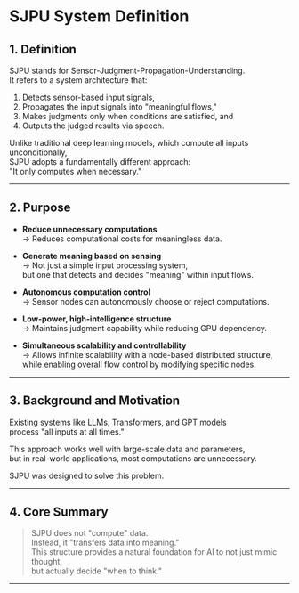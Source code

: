 # SJPU System Definition

## 1. Definition

SJPU stands for Sensor-Judgment-Propagation-Understanding.  
It refers to a system architecture that:  
1. Detects sensor-based input signals,  
2. Propagates the input signals into "meaningful flows,"  
3. Makes judgments only when conditions are satisfied, and  
4. Outputs the judged results via speech.  

Unlike traditional deep learning models, which compute all inputs unconditionally,  
SJPU adopts a fundamentally different approach:  
"It only computes when necessary."

---

## 2. Purpose

- **Reduce unnecessary computations**  
  → Reduces computational costs for meaningless data.  

- **Generate meaning based on sensing**  
  → Not just a simple input processing system,  
  but one that detects and decides "meaning" within input flows.  

- **Autonomous computation control**  
  → Sensor nodes can autonomously choose or reject computations.  

- **Low-power, high-intelligence structure**  
  → Maintains judgment capability while reducing GPU dependency.  

- **Simultaneous scalability and controllability**  
  → Allows infinite scalability with a node-based distributed structure,  
  while enabling overall flow control by modifying specific nodes.  

---

## 3. Background and Motivation

Existing systems like LLMs, Transformers, and GPT models  
process "all inputs at all times."  

This approach works well with large-scale data and parameters,  
but in real-world applications, most computations are unnecessary.  

SJPU was designed to solve this problem.  

---

## 4. Core Summary

> SJPU does not "compute" data.  
> Instead, it "transfers data into meaning."  
> This structure provides a natural foundation for AI to not just mimic thought,  
> but actually decide "when to think."

---

